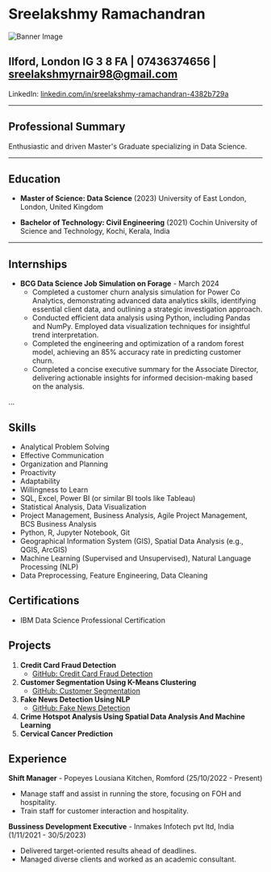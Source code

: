 # Sreelakshmy Ramachandran

![Banner Image](https://images.app.goo.gl/44jry1JqNnGbYG458)

## Ilford, London IG 3 8 FA | 07436374656 | sreelakshmyrnair98@gmail.com

LinkedIn: [linkedin.com/in/sreelakshmy-ramachandran-4382b729a](https://www.linkedin.com/in/sreelakshmy-ramachandran-4382b729a)

---

## Professional Summary

Enthusiastic and driven Master's Graduate specializing in Data Science.

---

## Education

- **Master of Science: Data Science** (2023)
  University of East London, London, United Kingdom

- **Bachelor of Technology: Civil Engineering** (2021)
  Cochin University of Science and Technology, Kochi, Kerala, India

---

## Internships

- **BCG Data Science Job Simulation on Forage** - March 2024
  - Completed a customer churn analysis simulation for Power Co Analytics, demonstrating advanced data analytics skills, identifying essential client data, and outlining a strategic investigation approach.
  - Conducted efficient data analysis using Python, including Pandas and NumPy. Employed data visualization techniques for insightful trend interpretation.
  - Completed the engineering and optimization of a random forest model, achieving an 85% accuracy rate in predicting customer churn.
  - Completed a concise executive summary for the Associate Director, delivering actionable insights for informed decision-making based on the analysis.

...
## Skills
- Analytical Problem Solving
- Effective Communication
- Organization and Planning
- Proactivity
- Adaptability
- Willingness to Learn
- SQL, Excel, Power BI (or similar BI tools like Tableau)
- Statistical Analysis, Data Visualization
- Project Management, Business Analysis, Agile Project Management, BCS Business Analysis
- Python, R, Jupyter Notebook, Git
- Geographical Information System (GIS), Spatial Data Analysis (e.g., QGIS, ArcGIS)
- Machine Learning (Supervised and Unsupervised), Natural Language Processing (NLP)
- Data Preprocessing, Feature Engineering, Data Cleaning

## Certifications
- IBM Data Science Professional Certification

## Projects
1. **Credit Card Fraud Detection**
   - [GitHub: Credit Card Fraud Detection](https://github.com/SreelakshmyRamachandran/Credit-Card-fraud-detection)
2. **Customer Segmentation Using K-Means Clustering**
   - [GitHub: Customer Segmentation](https://github.com/SreelakshmyRamachandran/Customer-segmentation-k-means)
3. **Fake News Detection Using NLP**
   - [GitHub: Fake News Detection](https://github.com/SreelakshmyRamachandran/fake-news-detection-nlp.git)
4. **Crime Hotspot Analysis Using Spatial Data Analysis And Machine Learning**
5. **Cervical Cancer Prediction**

## Experience
**Shift Manager** - Popeyes Lousiana Kitchen, Romford (25/10/2022 - Present)
- Manage staff and assist in running the store, focusing on FOH and hospitality.
- Train staff for customer interaction and hospitality.
  
**Bussiness Development Executive** - Inmakes Infotech pvt ltd, India (1/11/2021 - 30/5/2023)
- Delivered target-oriented results ahead of deadlines.
- Managed diverse clients and worked as an academic consultant.
